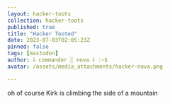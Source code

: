 ```yaml
---
layout: hacker-toots
collection: hacker-toots
published: true
title: "Hacker Tooted"
date: 2023-07-03T02:05:23Z
pinned: false
tags: [mastodon]
author: ⸸ commander ░ nova ⸸ :~$
avatar: /assets/media_attachments/hacker-nova.png

---
```


<p>oh of course Kirk is climbing the side of a mountain</p>


